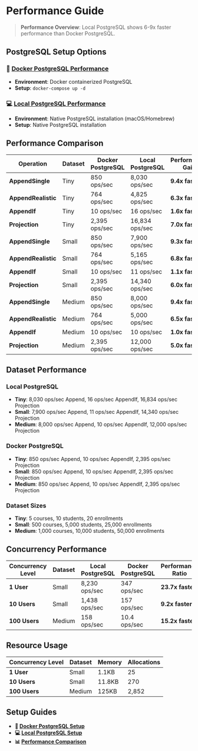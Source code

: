 # Performance Guide

> **Performance Overview**: Local PostgreSQL shows 6-9x faster performance than Docker PostgreSQL.

## PostgreSQL Setup Options

### **🐳 [Docker PostgreSQL Performance](./performance-docker.md)**
- **Environment**: Docker containerized PostgreSQL
- **Setup**: `docker-compose up -d`

### **💻 [Local PostgreSQL Performance](./performance-local.md)**
- **Environment**: Native PostgreSQL installation (macOS/Homebrew)
- **Setup**: Native PostgreSQL installation

## Performance Comparison

| Operation | Dataset | Docker PostgreSQL | Local PostgreSQL | Performance Gain |
|-----------|---------|-------------------|------------------|------------------|
| **AppendSingle** | Tiny | 850 ops/sec | 8,030 ops/sec | **9.4x faster** |
| **AppendRealistic** | Tiny | 764 ops/sec | 4,825 ops/sec | **6.3x faster** |
| **AppendIf** | Tiny | 10 ops/sec | 16 ops/sec | **1.6x faster** |
| **Projection** | Tiny | 2,395 ops/sec | 16,834 ops/sec | **7.0x faster** |
| **AppendSingle** | Small | 850 ops/sec | 7,900 ops/sec | **9.3x faster** |
| **AppendRealistic** | Small | 764 ops/sec | 5,165 ops/sec | **6.8x faster** |
| **AppendIf** | Small | 10 ops/sec | 11 ops/sec | **1.1x faster** |
| **Projection** | Small | 2,395 ops/sec | 14,340 ops/sec | **6.0x faster** |
| **AppendSingle** | Medium | 850 ops/sec | 8,000 ops/sec | **9.4x faster** |
| **AppendRealistic** | Medium | 764 ops/sec | 5,000 ops/sec | **6.5x faster** |
| **AppendIf** | Medium | 10 ops/sec | 10 ops/sec | **1.0x faster** |
| **Projection** | Medium | 2,395 ops/sec | 12,000 ops/sec | **5.0x faster** |

## Dataset Performance

### **Local PostgreSQL**
- **Tiny**: 8,030 ops/sec Append, 16 ops/sec AppendIf, 16,834 ops/sec Projection
- **Small**: 7,900 ops/sec Append, 11 ops/sec AppendIf, 14,340 ops/sec Projection
- **Medium**: 8,000 ops/sec Append, 10 ops/sec AppendIf, 12,000 ops/sec Projection

### **Docker PostgreSQL**
- **Tiny**: 850 ops/sec Append, 10 ops/sec AppendIf, 2,395 ops/sec Projection
- **Small**: 850 ops/sec Append, 10 ops/sec AppendIf, 2,395 ops/sec Projection
- **Medium**: 850 ops/sec Append, 10 ops/sec AppendIf, 2,395 ops/sec Projection

### **Dataset Sizes**
- **Tiny**: 5 courses, 10 students, 20 enrollments
- **Small**: 500 courses, 5,000 students, 25,000 enrollments
- **Medium**: 1,000 courses, 10,000 students, 50,000 enrollments

## Concurrency Performance

| Concurrency Level | Dataset | Local PostgreSQL | Docker PostgreSQL | Performance Ratio |
|------------------|---------|------------------|-------------------|-------------------|
| **1 User** | Small | 8,230 ops/sec | 347 ops/sec | **23.7x faster** |
| **10 Users** | Small | 1,438 ops/sec | 157 ops/sec | **9.2x faster** |
| **100 Users** | Medium | 158 ops/sec | 10.4 ops/sec | **15.2x faster** |

## Resource Usage

| Concurrency Level | Dataset | Memory | Allocations |
|------------------|---------|--------|-------------|
| **1 User** | Small | 1.1KB | 25 |
| **10 Users** | Small | 11.8KB | 270 |
| **100 Users** | Medium | 125KB | 2,852 |

## Setup Guides

- **🐳 [Docker PostgreSQL Setup](./benchmark-setup-docker.md)**
- **💻 [Local PostgreSQL Setup](./benchmark-setup-local.md)**
- **📊 [Performance Comparison](./performance-comparison.md)**
